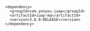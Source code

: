 	<dependency>
	  <groupId>com.yonyou.iuap</groupId>
	  <artifactId>iuap-mq</artifactId>
	  <version>3.0.0-RELEASE</version>
	</dependency>